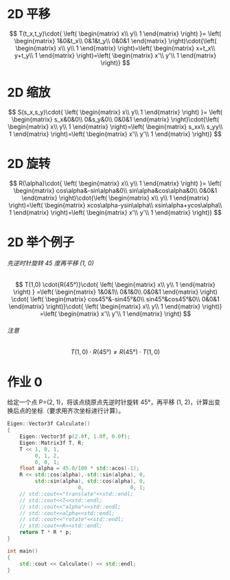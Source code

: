 # 2D 平移

$$
T(t_x,t_y)\cdot{
\left(
\begin{matrix}
x\\
y\\
1
\end{matrix}
\right)
}=
\left(
\begin{matrix}
1&0&t_x\\
0&1&t_y\\
0&0&1
\end{matrix}
\right)\cdot{\left(
\begin{matrix}
x\\
y\\
1
\end{matrix}
\right)=\left(
\begin{matrix}
x+t_x\\
y+t_y\\
1
\end{matrix}
\right)=\left(
\begin{matrix}
x'\\
y'\\
1
\end{matrix}
\right)}
$$

# 2D 缩放

$$
S(s_x,s_y)\cdot{
\left(
\begin{matrix}
x\\
y\\
1
\end{matrix}
\right)
}=
\left(
\begin{matrix}
s_x&0&0\\
0&s_y&0\\
0&0&1
\end{matrix}
\right)\cdot{\left(
\begin{matrix}
x\\
y\\
1
\end{matrix}
\right)=\left(
\begin{matrix}
s_xx\\
s_yy\\
1
\end{matrix}
\right)=\left(
\begin{matrix}
x'\\
y'\\
1
\end{matrix}
\right)}
$$

# 2D 旋转

$$
R(\alpha)\cdot{
\left(
\begin{matrix}
x\\
y\\
1
\end{matrix}
\right)
}=
\left(
\begin{matrix}
cos\alpha&-sin\alpha&0\\
sin\alpha&cos\alpha&0\\
0&0&1
\end{matrix}
\right)\cdot{\left(
\begin{matrix}
x\\
y\\
1
\end{matrix}
\right)=\left(
\begin{matrix}
xcos\alpha-ysin\alpha\\
xsin\alpha+ycos\alpha\\
1
\end{matrix}
\right)=\left(
\begin{matrix}
x'\\
y'\\
1
\end{matrix}
\right)}
$$

# 2D 举个例子

###### 先逆时针旋转 45 度再平移 (1, 0)

$$
T(1,0)
\cdot{R(45°)}\cdot{
\left(
\begin{matrix}
x\\
y\\
1
\end{matrix}
\right)
}
=\left(
\begin{matrix}
1&0&1\\
0&1&0\\
0&0&1
\end{matrix}
\right)
\cdot{
\left(
\begin{matrix}
cos45°&-sin45°&0\\
sin45°&cos45°&0\\
0&0&1
\end{matrix}
\right)}\cdot{
\left(
\begin{matrix}
x\\
y\\
1
\end{matrix}
\right)}
=\left(
\begin{matrix}
x'\\
y'\\
1
\end{matrix}
\right)
$$

###### 注意

$$
T(1,0)
\cdot{R(45°)}\neq{
R(45°)\cdot{T(1,0)}}
$$

# 作业 0

给定一个点 P=(2, 1)，将该点绕原点先逆时针旋转 45°，再平移 (1, 2)，计算出变换后点的坐标（要求用齐次坐标进行计算）。

```c++
Eigen::Vector3f Calculate()
{
    Eigen::Vector3f p(2.0f, 1.0f, 0.0f);
    Eigen::Matrix3f T, R;
    T << 1, 0, 1,
         0, 1, 2,
         0, 0, 1;
    float alpha = 45.0/180 * std::acos(-1);
    R << std::cos(alpha),-std::sin(alpha), 0,
         std::sin(alpha), std::cos(alpha), 0,
                       0,               0, 1;
    // std::cout<<"translate"<<std::endl;
    // std::cout<<T<<std::endl;
    // std::cout<<"alpha"<<std::endl;
    // std::cout<<alpha<<std::endl;
    // std::cout<<"rotate"<<std::endl;
    // std::cout<<R<<std::endl;
    return T * R * p;
}

int main()
{
    std::cout << Calculate() << std::endl;
}
```

